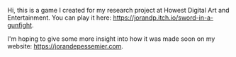 Hi, this is a game I created for my research project at Howest Digital Art and Entertainment. You can play it here: https://jorandp.itch.io/sword-in-a-gunfight.

I'm hoping to give some more insight into how it was made soon on my website: https://jorandepessemier.com.
